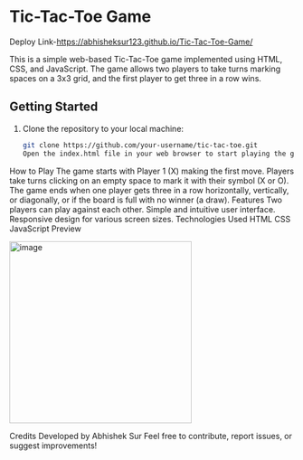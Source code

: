 # Tic-Tac-Toe Game
Deploy Link-https://abhisheksur123.github.io/Tic-Tac-Toe-Game/

This is a simple web-based Tic-Tac-Toe game implemented using HTML, CSS, and JavaScript. The game allows two players to take turns marking spaces on a 3x3 grid, and the first player to get three in a row wins.

## Getting Started

1. Clone the repository to your local machine:

   ```bash
   git clone https://github.com/your-username/tic-tac-toe.git
   Open the index.html file in your web browser to start playing the game.
How to Play
The game starts with Player 1 (X) making the first move.
Players take turns clicking on an empty space to mark it with their symbol (X or O).
The game ends when one player gets three in a row horizontally, vertically, or diagonally, or if the board is full with no winner (a draw).
Features
Two players can play against each other.
Simple and intuitive user interface.
Responsive design for various screen sizes.
Technologies Used
HTML
CSS
JavaScript
Preview

<img width="322" alt="image" src="https://github.com/Abhisheksur123/Tic-Tac-Toe-Game/assets/107261617/b52acd8c-a5cd-4e63-878e-54d134ef2add">


Credits
Developed by Abhishek Sur
Feel free to contribute, report issues, or suggest improvements!

